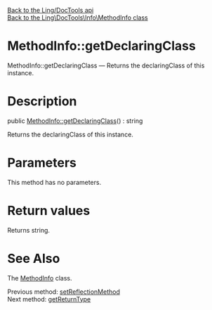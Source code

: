 [Back to the Ling/DocTools api](https://github.com/lingtalfi/DocTools/blob/master/doc/api/Ling/DocTools.md)<br>
[Back to the Ling\DocTools\Info\MethodInfo class](https://github.com/lingtalfi/DocTools/blob/master/doc/api/Ling/DocTools/Info/MethodInfo.md)


MethodInfo::getDeclaringClass
================



MethodInfo::getDeclaringClass — Returns the declaringClass of this instance.




Description
================


public [MethodInfo::getDeclaringClass](https://github.com/lingtalfi/DocTools/blob/master/doc/api/Ling/DocTools/Info/MethodInfo/getDeclaringClass.md)() : string




Returns the declaringClass of this instance.




Parameters
================

This method has no parameters.


Return values
================

Returns string.








See Also
================

The [MethodInfo](https://github.com/lingtalfi/DocTools/blob/master/doc/api/Ling/DocTools/Info/MethodInfo.md) class.

Previous method: [setReflectionMethod](https://github.com/lingtalfi/DocTools/blob/master/doc/api/Ling/DocTools/Info/MethodInfo/setReflectionMethod.md)<br>Next method: [getReturnType](https://github.com/lingtalfi/DocTools/blob/master/doc/api/Ling/DocTools/Info/MethodInfo/getReturnType.md)<br>

